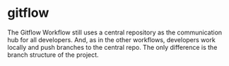 # gitflow
The Gitflow Workflow still uses a central repository as the communication hub for all developers. And, as in the other workflows, developers work locally and push branches to the central repo. The only difference is the branch structure of the project.
